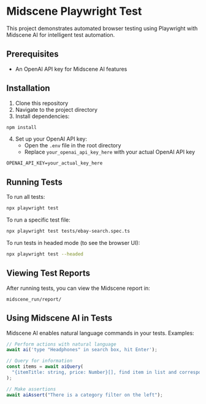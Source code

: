 # Midscene Playwright Test

This project demonstrates automated browser testing using Playwright with Midscene AI for intelligent test automation.

## Prerequisites

- An OpenAI API key for Midscene AI features

## Installation

1. Clone this repository
2. Navigate to the project directory
3. Install dependencies:

```bash
npm install
```

4. Set up your OpenAI API key:
   - Open the `.env` file in the root directory
   - Replace `your_openai_api_key_here` with your actual OpenAI API key

```
OPENAI_API_KEY=your_actual_key_here
```

## Running Tests

To run all tests:

```bash
npx playwright test
```

To run a specific test file:

```bash
npx playwright test tests/ebay-search.spec.ts
```

To run tests in headed mode (to see the browser UI):

```bash
npx playwright test --headed
```

## Viewing Test Reports

After running tests, you can view the Midscene report in:
```
midscene_run/report/
```

## Using Midscene AI in Tests

Midscene AI enables natural language commands in your tests. Examples:

```typescript
// Perform actions with natural language
await ai('type "Headphones" in search box, hit Enter');

// Query for information
const items = await aiQuery(
  "{itemTitle: string, price: Number}[], find item in list and corresponding price"
);

// Make assertions
await aiAssert("There is a category filter on the left");
```

